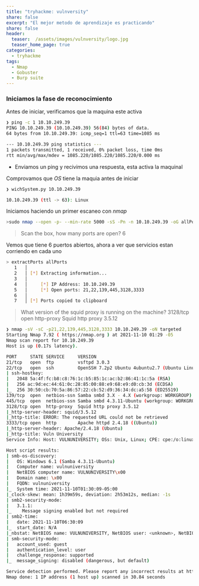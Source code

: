 ```yaml
---
title: "tryhackme: vulnversity"
share: false
excerpt: "El mejor metodo de aprendizaje es practicando"
share: false
header:
  teaser:  /assets/images/vulnversity/logo.jpg
  teaser_home_page: true
categories:
  - tryhackme
tags:
  - Nmap
  - Gobuster
  - Burp suite
---
```


### Iniciamos la fase de reconocimiento

Antes de iniciar, verificamos que la maquina este activa

```bash
❯ ping -c 1 10.10.249.39
PING 10.10.249.39 (10.10.249.39) 56(84) bytes of data.
64 bytes from 10.10.249.39: icmp_seq=1 ttl=63 time=1085 ms

--- 10.10.249.39 ping statistics ---
1 packets transmitted, 1 received, 0% packet loss, time 0ms
rtt min/avg/max/mdev = 1085.220/1085.220/1085.220/0.000 ms
```

- Enviamos un ping y recivimos una respuesta, esta activa la maquinal

Comprovamos que *OS* tiene la maquia antes de iniciar

```bash
❯ wichSystem.py 10.10.249.39

10.10.249.39 (ttl -> 63): Linux
```

Iniciamos haciendo un primer escaneo con _nmap_

```bash
>sudo nmap --open -p- --min-rate 5000 -sS -Pn -n 10.10.249.39 -oG allPorts
```

> Scan the box, how many ports are open?
> 6

Vemos que tiene 6 puertos abiertos, ahora a ver que servicios estan corriendo en cada uno

```bash
> extractPorts allPorts
   1   │ 
   2   │ [*] Extracting information...
   3   │ 
   4   │     [*] IP Address: 10.10.249.39
   5   │     [*] Open ports: 21,22,139,445,3128,3333
   6   │ 
   7   │ [*] Ports copied to clipboard
```


> What version of the squid proxy is running on the machine?
> 3128/tcp open  http-proxy  Squid http proxy 3.5.12


```bash
❯ nmap -sV -sC -p21,22,139,445,3128,3333 10.10.249.39 -oN targeted
Starting Nmap 7.92 ( https://nmap.org ) at 2021-11-10 01:29 -05
Nmap scan report for 10.10.249.39
Host is up (0.17s latency).

PORT     STATE SERVICE     VERSION
21/tcp   open  ftp         vsftpd 3.0.3
22/tcp   open  ssh         OpenSSH 7.2p2 Ubuntu 4ubuntu2.7 (Ubuntu Linux; protocol 2.0)
| ssh-hostkey: 
|   2048 5a:4f:fc:b8:c8:76:1c:b5:85:1c:ac:b2:86:41:1c:5a (RSA)
|   256 ac:9d:ec:44:61:0c:28:85:00:88:e9:68:e9:d0:cb:3d (ECDSA)
|_  256 30:50:cb:70:5a:86:57:22:cb:52:d9:36:34:dc:a5:58 (ED25519)
139/tcp  open  netbios-ssn Samba smbd 3.X - 4.X (workgroup: WORKGROUP)
445/tcp  open  netbios-ssn Samba smbd 4.3.11-Ubuntu (workgroup: WORKGROUP)
3128/tcp open  http-proxy  Squid http proxy 3.5.12
|_http-server-header: squid/3.5.12
|_http-title: ERROR: The requested URL could not be retrieved
3333/tcp open  http        Apache httpd 2.4.18 ((Ubuntu))
|_http-server-header: Apache/2.4.18 (Ubuntu)
|_http-title: Vuln University
Service Info: Host: VULNUNIVERSITY; OSs: Unix, Linux; CPE: cpe:/o:linux:linux_kernel

Host script results:
| smb-os-discovery: 
|   OS: Windows 6.1 (Samba 4.3.11-Ubuntu)
|   Computer name: vulnuniversity
|   NetBIOS computer name: VULNUNIVERSITY\x00
|   Domain name: \x00
|   FQDN: vulnuniversity
|_  System time: 2021-11-10T01:30:09-05:00
|_clock-skew: mean: 1h39m59s, deviation: 2h53m12s, median: -1s
| smb2-security-mode: 
|   3.1.1: 
|_    Message signing enabled but not required
| smb2-time: 
|   date: 2021-11-10T06:30:09
|_  start_date: N/A
|_nbstat: NetBIOS name: VULNUNIVERSITY, NetBIOS user: <unknown>, NetBIOS MAC: <unknown> (unknown)
| smb-security-mode: 
|   account_used: guest
|   authentication_level: user
|   challenge_response: supported
|_  message_signing: disabled (dangerous, but default)

Service detection performed. Please report any incorrect results at https://nmap.org/submit/ .
Nmap done: 1 IP address (1 host up) scanned in 30.84 seconds
```
